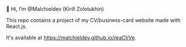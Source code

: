 👋 Hi, I’m @Malchieldev (Kirill Zolotukhin)

This repo contains a project of my CV/business-card website made with React.js. 

It's available at https://malchieldev.github.io/reaCtiVe.
